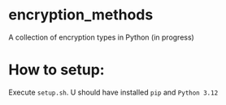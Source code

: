 # encryption_methods
A collection of encryption types in Python (in progress)

# How to setup:
Execute `setup.sh`. U should have installed `pip` and `Python 3.12`
